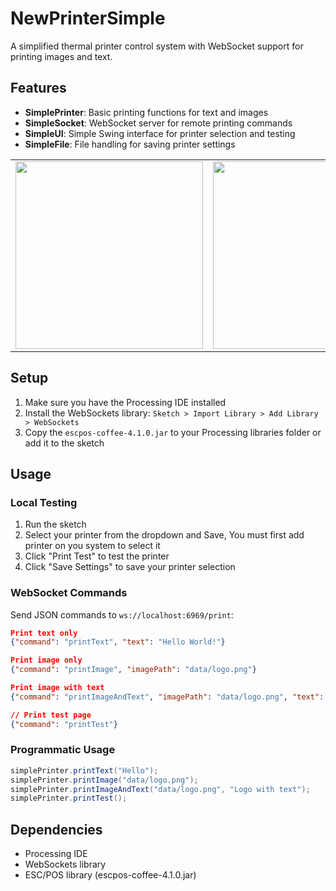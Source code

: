 # NewPrinterSimple

A simplified thermal printer control system with WebSocket support for printing images and text.

## Features

- **SimplePrinter**: Basic printing functions for text and images
- **SimpleSocket**: WebSocket server for remote printing commands
- **SimpleUI**: Simple Swing interface for printer selection and testing
- **SimpleFile**: File handling for saving printer settings


<table>
  <tr>
    <td><img src="https://github.com/user-attachments/assets/b602a7cb-9cd9-4678-ade4-c7be86069434" width="300"/></td>
    <td><img src="https://github.com/user-attachments/assets/bd3e537a-8788-4ac5-81ed-efd39d15c9d5" width="300"/></td>
    <td><img src="https://github.com/user-attachments/assets/210a474e-a0b8-48dc-90a1-9f9c5e12726e" width="300" /></td>
  </tr>
</table>




## Setup

1. Make sure you have the Processing IDE installed
2. Install the WebSockets library: `Sketch > Import Library > Add Library > WebSockets`
3. Copy the `escpos-coffee-4.1.0.jar` to your Processing libraries folder or add it to the sketch

## Usage

### Local Testing

1. Run the sketch
2. Select your printer from the dropdown and Save, You must first add printer on you system to select it
3. Click "Print Test" to test the printer
4. Click "Save Settings" to save your printer selection

### WebSocket Commands

Send JSON commands to `ws://localhost:6969/print`:

```json
Print text only
{"command": "printText", "text": "Hello World!"}

Print image only
{"command": "printImage", "imagePath": "data/logo.png"}

Print image with text
{"command": "printImageAndText", "imagePath": "data/logo.png", "text": "Company Logo"}

// Print test page
{"command": "printTest"}
```

### Programmatic Usage

```java
simplePrinter.printText("Hello");
simplePrinter.printImage("data/logo.png");
simplePrinter.printImageAndText("data/logo.png", "Logo with text");
simplePrinter.printTest();
```

## Dependencies

- Processing IDE
- WebSockets library
- ESC/POS library (escpos-coffee-4.1.0.jar)
